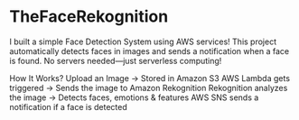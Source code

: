 # TheFaceRekognition

I built a simple Face Detection System using AWS services! This project automatically detects faces in images and sends a notification when a face is found. No servers needed—just serverless computing!

How It Works?
 Upload an Image → Stored in Amazon S3
 AWS Lambda gets triggered → Sends the image to Amazon Rekognition
 Rekognition analyzes the image → Detects faces, emotions & features
 AWS SNS sends a notification if a face is detected
